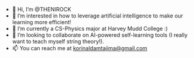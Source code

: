 - 👋 Hi, I’m @THENIROCK
- 👀 I’m interested in how to leverage artificial intelligence to make our learning more efficient!
- 🌱 I’m currently a CS-Physics major at Harvey Mudd College :)
- 💞️ I’m looking to collaborate on AI-powered self-learning tools (I really want to teach myself string theory!).
- 📫 You can reach me at korinaldamtajima@gmail.com

<!---
THENIROCK/THENIROCK is a ✨ special ✨ repository because its `README.md` (this file) appears on your GitHub profile.
You can click the Preview link to take a look at your changes.
--->
